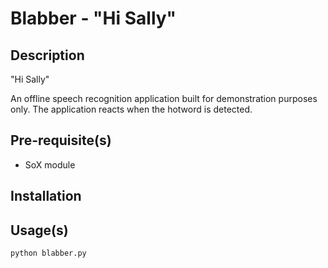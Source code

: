 # Blabber - "Hi Sally"

## Description

"Hi Sally"

An offline speech recognition application built for demonstration purposes only. The application reacts when the hotword is detected.

## Pre-requisite(s)

* SoX module

## Installation

## Usage(s)

```bash
python blabber.py
```
